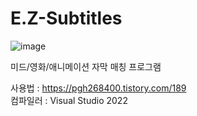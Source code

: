 # E.Z-Subtitles
![image](https://github.com/pgh268400/E.Z-Subtitles/assets/31213158/f372dc3a-3e59-4ea4-9f6e-96d01294e0e6)

미드/영화/애니메이션 자막 매칭 프로그램

사용법 : https://pgh268400.tistory.com/189  
컴파일러 : Visual Studio 2022
